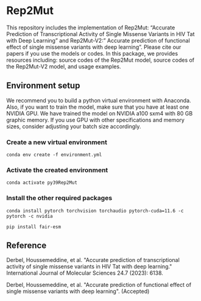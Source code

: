 # Rep2Mut
This repository includes the implementation of Rep2Mut: “Accurate Prediction of Transcriptional Activity of Single Missense Variants in HIV Tat with Deep Learning” and Rep2Mut-V2:” Accurate prediction of functional effect of single missense variants with deep learning”. Please cite our papers if you use the models or codes. In this package, we provides resources including: source codes of the Rep2Mut model, source codes of the Rep2Mut-V2 model, and usage examples. 

## Environment setup
We recommend you to build a python virtual environment with Anaconda. Also, if you want to train the model, make sure that you have at least one NVIDIA GPU. We have trained the model on NVIDIA a100 sxm4 with 80 GB graphic memory. If you use GPU with other specifications and memory sizes, consider adjusting your batch size accordingly.

### Create a new virtual environment
`conda env create -f environment.yml`

### Activate the created environment
`conda activate py39Rep2Mut`

### Install the other required packages
`conda install pytorch torchvision torchaudio pytorch-cuda=11.6 -c pytorch -c nvidia`


`pip install fair-esm`
## 

## Reference

Derbel, Houssemeddine, et al. "Accurate prediction of transcriptional activity of single missense variants in HIV Tat with deep learning." International Journal of Molecular Sciences 24.7 (2023): 6138.

Derbel, Houssemeddine, et al. "Accurate prediction of functional effect of single missense variants with deep learning". (Accepted)
